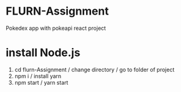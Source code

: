 # FLURN-Assignment
Pokedex app with pokeapi  react project 

# install Node.js 



1.  cd flurn-Assignment  / change directory  / go to folder of project 
2.  npm i  / install yarn 
3.  npm start  / yarn start 


